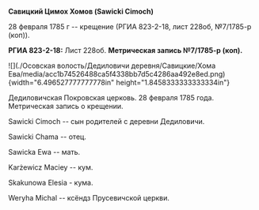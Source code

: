 **Савицкий Цимох Хомов (Sawicki Cimoch)**

28 февраля 1785 г -- крещение (РГИА 823-2-18, лист 228об, №7/1785-р
(коп)).

**РГИА 823-2-18:** Лист 228об. **Метрическая запись №7/1785-р (коп).**

![](./Осовская волость/Дедиловичи деревня/Савицкие/Хома Ева/media/acc1b74526488ca5f4338bb7d5c4286aa492e8ed.png){width="6.496527777777778in"
height="1.8458333333333334in"}

Дедиловичская Покровская церковь. 28 февраля 1785 года. Метрическая
запись о крещении.

Sawicki Cimoch -- сын родителей с деревни Дедиловичи.

Sawicki Chama -- отец.

Sawicka Ewa -- мать.

Karżewicz Maciey -- кум.

Skakunowa Elesia - кума.

Weryha Michal -- ксёндз Прусевичской церкви.
